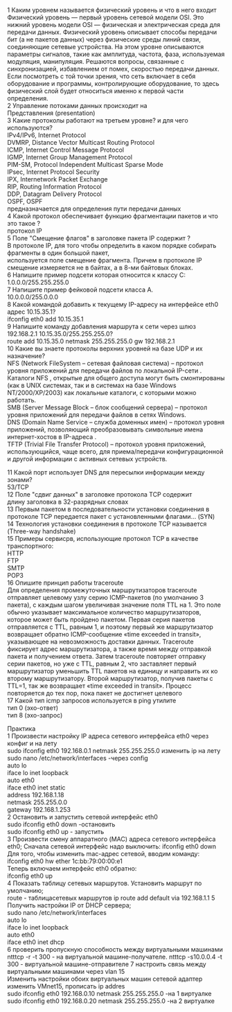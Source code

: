 1 Каким уровнем называется физический уровень и что в него входит  
Физический уровень — первый уровень сетевой модели OSI. Это нижний уровень модели OSI — физическая и электрическая среда для передачи данных. Физический уровень описывает способы передачи бит 
(а не пакетов данных) через физические среды линий связи, соединяющие сетевые устройства. На этом уровне описываются параметры сигналов, такие как амплитуда, частота, фаза, используемая модуляция, манипуляция. Решаются вопросы, связанные с синхронизацией, избавлением от помех, скоростью передачи данных.
Если посмотреть с той точки зрения, что сеть включает в себя оборудование и программы, контролирующие оборудование, то здесь физический слой будет относиться именно к первой части определения.  
2 Управление потоками данных происходит на  
 Представления (presentation)  
3 Какие протоколы работают на третьем уровне?  и для чего используются?  
IPv4/IPv6, Internet Protocol  
DVMRP, Distance Vector Multicast Routing Protocol  
ICMP, Internet Control Message Protocol  
IGMP, Internet Group Management Protocol  
PIM-SM, Protocol Independent Multicast Sparse Mode  
IPsec, Internet Protocol Security  
IPX, Internetwork Packet Exchange  
RIP, Routing Information Protocol  
DDP, Datagram Delivery Protocol  
OSPF, OSPF  
предназначается для определения пути передачи данных  
4 Какой протокол обеспечивает функцию фрагментации пакетов и что это такое ?  
протокол IP  
5 Поле "Смещение флагов" в заголовке пакета IP содержит ?  
В протоколе IP, для того чтобы определить в каком порядке собирать фрагменты в один большой пакет,  
используется поле смещение фрагмента. Причем в протоколе IP смещение измеряется не в байтах, а в 8-ми байтовых блоках.  
6 Напишите пример подсети которая относится к классу C:  
1.0.0.0/255.255.255.0  
7 Напишите пример фейковой подсети класса А.  
10.0.0.0/255.0.0.0  
8 Какой командой добавить к текущему IP-адресу на интерфейсе eth0 адрес 10.15.35.1?  
ifconfig eth0 add 10.15.35.1  
9 Напишите команду добавления маршрута к сети через шлюз 192.168.2.1 10.15.35.0/255.255.255.0?  
route add 10.15.35.0 netmask 255.255.255.0 gw 192.168.2.1  
10 Какие вы знаете протоколы верхних уровней на базе UDP и их назначение?  
	NFS (Network FileSystem – сетевая файловая система) – протокол уровня приложений для передачи файлов по локальной IP-сети .
  Каталоги NFS , открытые для общего доступа могут быть смонтированы 
  (как в UNIX системах, так и в системах на базе Windows NT/2000/XP/2003) как локальные каталоги, с которыми можно работать.  
	SMB (Server Message Block – блок сообщений сервера) – протокол уровня приложений для передачи файлов в сетях Windows.  
	DNS (Domain Name Service – служба доменных имен) – протокол уровня приложений, позволяющий преобразовывать символьные имена интернет-хостов в IP-адреса .  
  TFTP (Trivial File Transfer Protocol) – протокол уровня приложений, использующийся, чаще всего, для приема/передачи конфигурационной и другой информации с активных сетевых устройств.  
	
11 Какой порт использует DNS для пересылки информации между зонами?  
53/TCP  
12 Поле "сдвиг данных" в заголовке протокола TCP содержит  
длину заголовка в 32-разрядных словах  
13 Первым пакетом в последовательности установки соединения в протоколе TCP передается пакет с установленными флагами… 
(SYN)  
14 Технология установки соединения в протоколе TCP называется  
(Three-way handshake)  
15 Примеры сервисрв, использующие протокол TCP в качестве транспортного:  
	HTTP  
	FTP  
	SMTP  
	POP3  
16 Опишите принцип работы traceroute  
Для определения промежуточных маршрутизаторов traceroute отправляет целевому узлу серию ICMP-пакетов (по умолчанию 3 пакета), с каждым шагом увеличивая значение поля TTL на 1. Это поле обычно указывает максимальное количество маршрутизаторов, которое может быть пройдено пакетом. 
Первая серия пакетов отправляется с TTL, равным 1, и поэтому первый же маршрутизатор возвращает обратно ICMP-сообщение «time exceeded in transit», указывающее на невозможность доставки данных. Traceroute фиксирует адрес маршрутизатора, а также время между отправкой пакета и получением ответа. Затем traceroute повторяет отправку серии пакетов, но уже с TTL, равным 2, что заставляет первый маршрутизатор уменьшить TTL пакетов на единицу и направить их ко второму маршрутизатору. Второй маршрутизатор, получив пакеты с TTL=1, так же возвращает «time exceeded in transit».
Процесс повторяется до тех пор, пока пакет не достигнет целевого  
17 Какой тип icmp запросов используется в ping утилите  
	тип 0 (эхо-ответ)  
	тип 8 (эхо-запрос)  

Практика  
1 Произвести настройку IP адреса сетевого интерфейса eth0 через конфиг и на лету  
sudo ifconfig eth0 192.168.0.1 netmask 255.255.255.0 изменить ip на лету  
sudo nano /etc/network/interfaces  -через config   
auto lo  
iface lo inet loopback  
auto eth0  
iface eth0 inet static  
address 192.168.1.18  
netmask 255.255.0.0  
gateway 192.168.1.253  
2 Остановить и запустить сетевой интерфейс eth0  
sudo ifconfig eth0 down -остановить  
 sudo ifconfig eth0 up - запустить  
3 Произвести смену аппаратного (MAC) адреса сетевого интерфейса eth0; 
Сначала сетевой интерфейс надо выключить:
ifconfig eth0 down  
Для того, чтобы изменить mac-адрес сетевой, вводим команду:  
ifconfig eth0 hw ether 1c:bb:79:00:00:e1  
Теперь включаем интерфейс eth0 обратно:  
ifconfig eth0 up  
4 Показать таблицу сетевых маршрутов. Установить маршрут по умолчанию;  
route -  таблицасетевых маршрутов
ip route add default via 192.168.1.1 
5 Получить настройки IP от DHCP сервера;  
sudo nano /etc/network/interfaces  
auto lo  
iface lo inet loopback  
auto eth0  
iface eth0 inet dhcp  
6 проверить пропускную способность между виртуальными машинами  
ntttcp -r -t 300 - на виртуальной машине-получателе.
ntttcp -s10.0.0.4 -t 300 - виртуальной машине-отправителе 
7 настроить связь между виртуальными машинами через vlan 15  
Изменить настройки обоих виртуальных машин сетевой адаптер изменить VMnet15, прописать ip addres  
sudo ifconfig eth0 192.168.0.10 netmask 255.255.255.0 -на 1 виртуалке  
sudo ifconfig eth0 192.168.0.20 netmask 255.255.255.0 -на 2 виртуалке  

